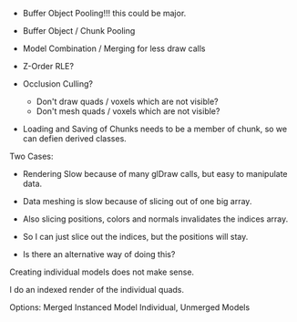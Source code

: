 - Buffer Object Pooling!!! this could be major.


- Buffer Object / Chunk Pooling
- Model Combination / Merging for less draw calls
- Z-Order RLE?

- Occlusion Culling?
  - Don't draw quads / voxels which are not visible?
  - Don't mesh quads / voxels which are not visible?

- Loading and Saving of Chunks needs to be a member of chunk,
so we can defien derived classes.

Two Cases:
- Rendering Slow because of many glDraw calls, but easy to manipulate data.
- Data meshing is slow because of slicing out of one big array.
- Also slicing positions, colors and normals invalidates the indices array.

- So I can just slice out the indices, but the positions will stay.
- Is there an alternative way of doing this?

Creating individual models does not make sense.

I do an indexed render of the individual quads.



Options: Merged Instanced Model
Individual, Unmerged Models
